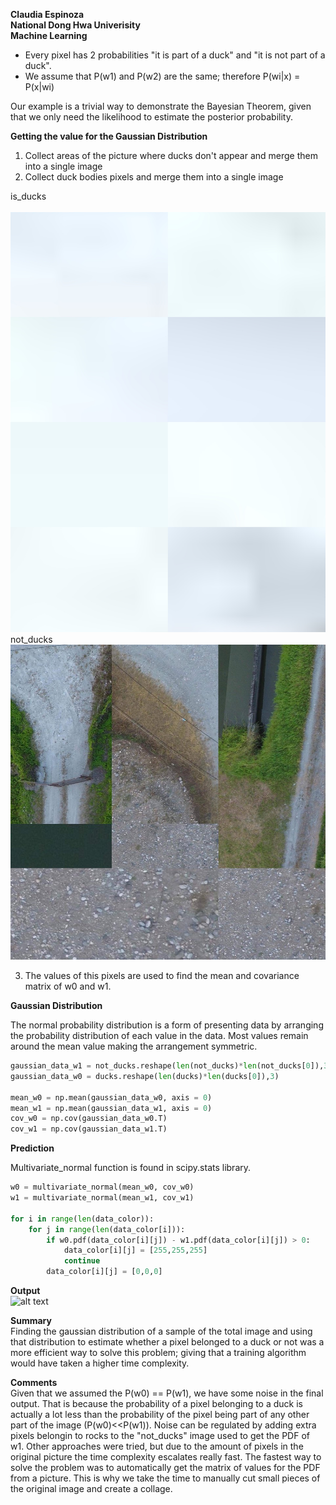 <b>Claudia Espinoza<br>
National Dong Hwa Univerisity <br>
Machine Learning </b>


- Every pixel has 2 probabilities "it is part of a duck" and "it is not part of a duck".
- We assume that P(w1) and P(w2) are the same; therefore P(wi|x) = P(x|wi)

Our example is a trivial way to demonstrate the Bayesian Theorem, given that we
only need the likelihood to estimate the posterior probability.

<b>Getting the value for the Gaussian Distribution<br></b>
1. Collect areas of the picture where ducks don't appear and merge them into a single image
2. Collect duck bodies pixels and merge them into a single image

is_ducks<br>                                          
![alt text](https://github.com/dark-souls-slays/GaussianModel/blob/master/is_ducks.jpg)
not_ducks<br>
![alt text](https://github.com/dark-souls-slays/GaussianModel/blob/master/not_ducks.jpg)

3. The values of this pixels are used to find the mean and covariance matrix of w0 and w1.


<b>Gaussian Distribution</b>

The normal probability distribution is a form of presenting data by arranging the
probability distribution of each value in the data. Most values remain
around the mean value making the arrangement symmetric.

```python
gaussian_data_w1 = not_ducks.reshape(len(not_ducks)*len(not_ducks[0]),3)
gaussian_data_w0 = ducks.reshape(len(ducks)*len(ducks[0]),3)

mean_w0 = np.mean(gaussian_data_w0, axis = 0)
mean_w1 = np.mean(gaussian_data_w1, axis = 0)
cov_w0 = np.cov(gaussian_data_w0.T)
cov_w1 = np.cov(gaussian_data_w1.T)
```

<b>Prediction</b>

Multivariate_normal function is found in scipy.stats library.
```python
w0 = multivariate_normal(mean_w0, cov_w0)
w1 = multivariate_normal(mean_w1, cov_w1)

for i in range(len(data_color)):
	for j in range(len(data_color[i])):
		if w0.pdf(data_color[i][j]) - w1.pdf(data_color[i][j]) > 0:
			data_color[i][j] = [255,255,255]
			continue
		data_color[i][j] = [0,0,0]
```
<b>Output</b><br>
![alt text](https://github.com/dark-souls-slays/GaussianModel/blob/master/output.png)

<b>Summary</b><br>
Finding the gaussian distribution of a sample of the total image and using that
distribution to estimate whether a pixel belonged to a duck or not was a more
efficient way to solve this problem; giving that a training algorithm would have
taken a higher time complexity.

<b>Comments</b><br>
Given that we assumed the P(w0) == P(w1), we have some noise in the final
output. That is because the probability of a pixel belonging to a duck is actually
a lot less than the probability of the pixel being part of any other part of the
image (P(w0)<<P(w1)). Noise can be regulated by adding extra pixels belongin to
rocks to the "not_ducks" image used to get the PDF of w1.
Other approaches were tried, but due to the amount of pixels in the original
picture the time complexity escalates really fast. The fastest way to solve the
problem was to automatically get the matrix of values for the PDF from a picture.
This is why we take the time to manually cut small pieces of the original image
and create a collage.
